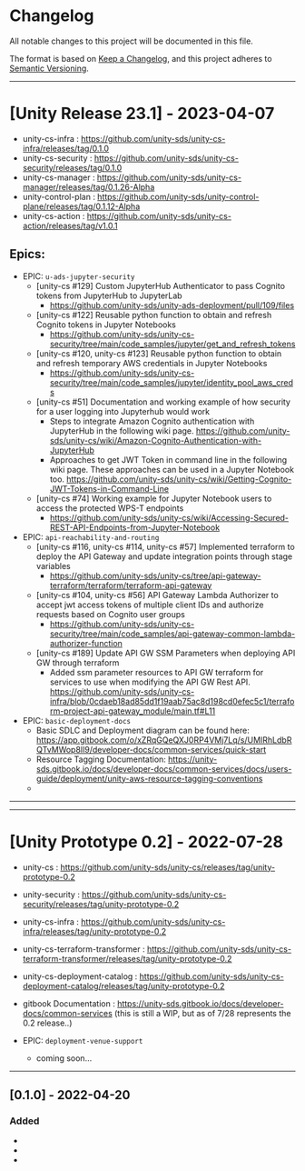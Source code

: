 # Changelog

All notable changes to this project will be documented in this file.

The format is based on [Keep a Changelog](https://keepachangelog.com/en/1.0.0/),
and this project adheres to [Semantic Versioning](https://semver.org/spec/v2.0.0.html).

--------
# [Unity Release 23.1] - 2023-04-07

- unity-cs-infra : https://github.com/unity-sds/unity-cs-infra/releases/tag/0.1.0
- unity-cs-security : https://github.com/unity-sds/unity-cs-security/releases/tag/0.1.0
- unity-cs-manager : https://github.com/unity-sds/unity-cs-manager/releases/tag/0.1.26-Alpha
- unity-control-plan :  https://github.com/unity-sds/unity-control-plane/releases/tag/0.1.12-Alpha
- unity-cs-action : https://github.com/unity-sds/unity-cs-action/releases/tag/v1.0.1

## Epics:
- EPIC: `u-ads-jupyter-security`
    - [unity-cs #129] Custom JupyterHub Authenticator to pass Cognito tokens from JupyterHub to JupyterLab
      - https://github.com/unity-sds/unity-ads-deployment/pull/109/files
    - [unity-cs #122] Reusable python function to obtain and refresh Cognito tokens in Jupyter Notebooks
      - https://github.com/unity-sds/unity-cs-security/tree/main/code_samples/jupyter/get_and_refresh_tokens
    - [unity-cs #120, unity-cs #123] Reusable python function to obtain and refresh temporary AWS credentials in Jupyter Notebooks
      - https://github.com/unity-sds/unity-cs-security/tree/main/code_samples/jupyter/identity_pool_aws_creds
    - [unity-cs #51] Documentation and working example of how security for a user logging into Jupyterhub would work
      - Steps to integrate Amazon Cognito authentication with JupyterHub in the following wiki page.
        https://github.com/unity-sds/unity-cs/wiki/Amazon-Cognito-Authentication-with-JupyterHub
      - Approaches to get JWT Token in command line in the following wiki page. These approaches can be used in a Jupyter Notebook too.
        https://github.com/unity-sds/unity-cs/wiki/Getting-Cognito-JWT-Tokens-in-Command-Line
    - [unity-cs #74] Working example for Jupyter Notebook users to access the protected WPS-T endpoints
      - https://github.com/unity-sds/unity-cs/wiki/Accessing-Secured-REST-API-Endpoints-from-Jupyter-Notebook
- EPIC: `api-reachability-and-routing`
    - [unity-cs #116, unity-cs #114, unity-cs #57] Implemented terraform to deploy the API Gateway and update integration points through stage variables
      - https://github.com/unity-sds/unity-cs/tree/api-gateway-terraform/terraform/terraform-api-gateway
    - [unity-cs #104, unity-cs #56] API Gateway Lambda Authorizer to accept jwt access tokens of multiple client IDs and authorize requests based on Cognito user groups
      - https://github.com/unity-sds/unity-cs-security/tree/main/code_samples/api-gateway-common-lambda-authorizer-function
    - [unity-cs #189] Update API GW SSM Parameters when deploying API GW through terraform
      - Added ssm parameter resources to API GW terraform for services to use when modifying the API GW Rest API.
        https://github.com/unity-sds/unity-cs-infra/blob/0cdaeb18ad85dd1f19aab75ac8d198cd0efec5c1/terraform-project-api-gateway_module/main.tf#L11
- EPIC: `basic-deployment-docs`
  - Basic SDLC and Deployment diagram can be found here:  https://app.gitbook.com/o/xZRqGQeQXJ0RP4VMj7Lq/s/UMIRhLdbRQTvMWop8Il9/developer-docs/common-services/quick-start
  - Resource Tagging Documentation:  https://unity-sds.gitbook.io/docs/developer-docs/common-services/docs/users-guide/deployment/unity-aws-resource-tagging-conventions
  - 

------------

--------
# [Unity Prototype 0.2] - 2022-07-28

- unity-cs : https://github.com/unity-sds/unity-cs/releases/tag/unity-prototype-0.2
- unity-security : https://github.com/unity-sds/unity-cs-security/releases/tag/unity-prototype-0.2 
- unity-cs-infra : https://github.com/unity-sds/unity-cs-infra/releases/tag/unity-prototype-0.2
- unity-cs-terraform-transformer : https://github.com/unity-sds/unity-cs-terraform-transformer/releases/tag/unity-prototype-0.2
- unity-cs-deployment-catalog : https://github.com/unity-sds/unity-cs-deployment-catalog/releases/tag/unity-prototype-0.2
- gitbook Documentation : https://unity-sds.gitbook.io/docs/developer-docs/common-services (this is still a WIP, but as of 7/28 represents the 0.2 release..)


- EPIC: `deployment-venue-support`
  - coming soon...

---------------
## [0.1.0] - 2022-04-20

### Added 

- 
-
-

